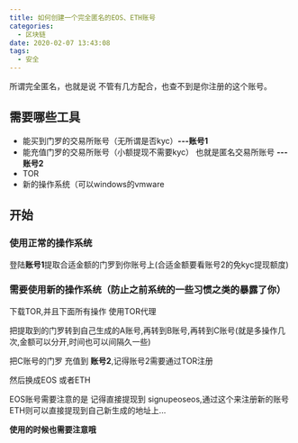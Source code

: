 ```yaml
---
title: 如何创建一个完全匿名的EOS、ETH账号
categories:
  - 区块链
date: 2020-02-07 13:43:08
tags:
  - 安全
---
```


所谓完全匿名，也就是说 不管有几方配合，也查不到是你注册的这个账号。


## 需要哪些工具

- 能买到门罗的交易所账号（无所谓是否kyc）**---账号1**
- 能充值门罗的交易所账号（小额提现不需要kyc） 也就是匿名交易所账号 **---账号2**
- TOR
- 新的操作系统（可以windows的vmware

## 开始

### 使用正常的操作系统 

登陆**账号1**提取合适金额的门罗到你账号上(合适金额要看账号2的免kyc提现额度)

### 需要使用新的操作系统（防止之前系统的一些习惯之类的暴露了你）

下载TOR,并且下面所有操作 使用TOR代理

把提取到的门罗转到自己生成的A账号,再转到B账号,再转到C账号(就是多操作几次,金额可以分开,时间也可以间隔久一些)

把C账号的门罗 充值到 **账号2**,记得账号2需要通过TOR注册

然后换成EOS 或者ETH

EOS账号需要注意的是 记得直接提现到 signupeoseos,通过这个来注册新的账号
ETH则可以直接提现到自己新生成的地址上...


**使用的时候也需要注意哦**